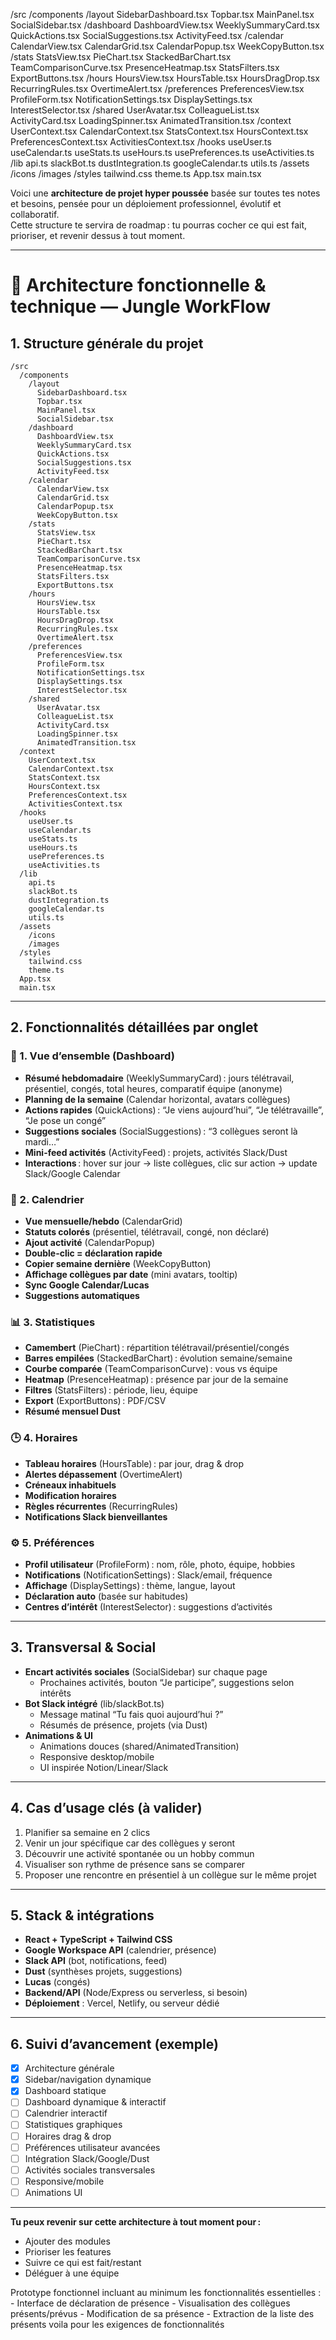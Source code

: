 /src
  /components
    /layout
      SidebarDashboard.tsx
      Topbar.tsx
      MainPanel.tsx
      SocialSidebar.tsx
    /dashboard
      DashboardView.tsx
      WeeklySummaryCard.tsx
      QuickActions.tsx
      SocialSuggestions.tsx
      ActivityFeed.tsx
    /calendar
      CalendarView.tsx
      CalendarGrid.tsx
      CalendarPopup.tsx
      WeekCopyButton.tsx
    /stats
      StatsView.tsx
      PieChart.tsx
      StackedBarChart.tsx
      TeamComparisonCurve.tsx
      PresenceHeatmap.tsx
      StatsFilters.tsx
      ExportButtons.tsx
    /hours
      HoursView.tsx
      HoursTable.tsx
      HoursDragDrop.tsx
      RecurringRules.tsx
      OvertimeAlert.tsx
    /preferences
      PreferencesView.tsx
      ProfileForm.tsx
      NotificationSettings.tsx
      DisplaySettings.tsx
      InterestSelector.tsx
    /shared
      UserAvatar.tsx
      ColleagueList.tsx
      ActivityCard.tsx
      LoadingSpinner.tsx
      AnimatedTransition.tsx
  /context
    UserContext.tsx
    CalendarContext.tsx
    StatsContext.tsx
    HoursContext.tsx
    PreferencesContext.tsx
    ActivitiesContext.tsx
  /hooks
    useUser.ts
    useCalendar.ts
    useStats.ts
    useHours.ts
    usePreferences.ts
    useActivities.ts
  /lib
    api.ts
    slackBot.ts
    dustIntegration.ts
    googleCalendar.ts
    utils.ts
  /assets
    /icons
    /images
  /styles
    tailwind.css
    theme.ts
  App.tsx
  main.tsx

  Voici une **architecture de projet hyper poussée** basée sur toutes tes notes et besoins, pensée pour un déploiement professionnel, évolutif et collaboratif.  
Cette structure te servira de roadmap : tu pourras cocher ce qui est fait, prioriser, et revenir dessus à tout moment.

---

# 🌴 Architecture fonctionnelle & technique — Jungle WorkFlow

## 1. Structure générale du projet

```
/src
  /components
    /layout
      SidebarDashboard.tsx
      Topbar.tsx
      MainPanel.tsx
      SocialSidebar.tsx
    /dashboard
      DashboardView.tsx
      WeeklySummaryCard.tsx
      QuickActions.tsx
      SocialSuggestions.tsx
      ActivityFeed.tsx
    /calendar
      CalendarView.tsx
      CalendarGrid.tsx
      CalendarPopup.tsx
      WeekCopyButton.tsx
    /stats
      StatsView.tsx
      PieChart.tsx
      StackedBarChart.tsx
      TeamComparisonCurve.tsx
      PresenceHeatmap.tsx
      StatsFilters.tsx
      ExportButtons.tsx
    /hours
      HoursView.tsx
      HoursTable.tsx
      HoursDragDrop.tsx
      RecurringRules.tsx
      OvertimeAlert.tsx
    /preferences
      PreferencesView.tsx
      ProfileForm.tsx
      NotificationSettings.tsx
      DisplaySettings.tsx
      InterestSelector.tsx
    /shared
      UserAvatar.tsx
      ColleagueList.tsx
      ActivityCard.tsx
      LoadingSpinner.tsx
      AnimatedTransition.tsx
  /context
    UserContext.tsx
    CalendarContext.tsx
    StatsContext.tsx
    HoursContext.tsx
    PreferencesContext.tsx
    ActivitiesContext.tsx
  /hooks
    useUser.ts
    useCalendar.ts
    useStats.ts
    useHours.ts
    usePreferences.ts
    useActivities.ts
  /lib
    api.ts
    slackBot.ts
    dustIntegration.ts
    googleCalendar.ts
    utils.ts
  /assets
    /icons
    /images
  /styles
    tailwind.css
    theme.ts
  App.tsx
  main.tsx
```

---

## 2. Fonctionnalités détaillées par onglet

### 🧩 1. Vue d’ensemble (Dashboard)
- **Résumé hebdomadaire** (WeeklySummaryCard) : jours télétravail, présentiel, congés, total heures, comparatif équipe (anonyme)
- **Planning de la semaine** (Calendar horizontal, avatars collègues)
- **Actions rapides** (QuickActions) : “Je viens aujourd’hui”, “Je télétravaille”, “Je pose un congé”
- **Suggestions sociales** (SocialSuggestions) : “3 collègues seront là mardi…”
- **Mini-feed activités** (ActivityFeed) : projets, activités Slack/Dust
- **Interactions** : hover sur jour → liste collègues, clic sur action → update Slack/Google Calendar

### 📅 2. Calendrier
- **Vue mensuelle/hebdo** (CalendarGrid)
- **Statuts colorés** (présentiel, télétravail, congé, non déclaré)
- **Ajout activité** (CalendarPopup)
- **Double-clic = déclaration rapide**
- **Copier semaine dernière** (WeekCopyButton)
- **Affichage collègues par date** (mini avatars, tooltip)
- **Sync Google Calendar/Lucas**
- **Suggestions automatiques**

### 📊 3. Statistiques
- **Camembert** (PieChart) : répartition télétravail/présentiel/congés
- **Barres empilées** (StackedBarChart) : évolution semaine/semaine
- **Courbe comparée** (TeamComparisonCurve) : vous vs équipe
- **Heatmap** (PresenceHeatmap) : présence par jour de la semaine
- **Filtres** (StatsFilters) : période, lieu, équipe
- **Export** (ExportButtons) : PDF/CSV
- **Résumé mensuel Dust**

### 🕒 4. Horaires
- **Tableau horaires** (HoursTable) : par jour, drag & drop
- **Alertes dépassement** (OvertimeAlert)
- **Créneaux inhabituels**
- **Modification horaires**
- **Règles récurrentes** (RecurringRules)
- **Notifications Slack bienveillantes**

### ⚙️ 5. Préférences
- **Profil utilisateur** (ProfileForm) : nom, rôle, photo, équipe, hobbies
- **Notifications** (NotificationSettings) : Slack/email, fréquence
- **Affichage** (DisplaySettings) : thème, langue, layout
- **Déclaration auto** (basée sur habitudes)
- **Centres d’intérêt** (InterestSelector) : suggestions d’activités

---

## 3. Transversal & Social

- **Encart activités sociales** (SocialSidebar) sur chaque page
  - Prochaines activités, bouton “Je participe”, suggestions selon intérêts
- **Bot Slack intégré** (lib/slackBot.ts)
  - Message matinal “Tu fais quoi aujourd’hui ?”
  - Résumés de présence, projets (via Dust)
- **Animations & UI**
  - Animations douces (shared/AnimatedTransition)
  - Responsive desktop/mobile
  - UI inspirée Notion/Linear/Slack

---

## 4. Cas d’usage clés (à valider)
1. Planifier sa semaine en 2 clics
2. Venir un jour spécifique car des collègues y seront
3. Découvrir une activité spontanée ou un hobby commun
4. Visualiser son rythme de présence sans se comparer
5. Proposer une rencontre en présentiel à un collègue sur le même projet

---

## 5. Stack & intégrations
- **React + TypeScript + Tailwind CSS**
- **Google Workspace API** (calendrier, présence)
- **Slack API** (bot, notifications, feed)
- **Dust** (synthèses projets, suggestions)
- **Lucas** (congés)
- **Backend/API** (Node/Express ou serverless, si besoin)
- **Déploiement** : Vercel, Netlify, ou serveur dédié

---

## 6. Suivi d’avancement (exemple)
- [x] Architecture générale
- [x] Sidebar/navigation dynamique
- [x] Dashboard statique
- [ ] Dashboard dynamique & interactif
- [ ] Calendrier interactif
- [ ] Statistiques graphiques
- [ ] Horaires drag & drop
- [ ] Préférences utilisateur avancées
- [ ] Intégration Slack/Google/Dust
- [ ] Activités sociales transversales
- [ ] Responsive/mobile
- [ ] Animations UI

---

**Tu peux revenir sur cette architecture à tout moment pour :**
- Ajouter des modules
- Prioriser les features
- Suivre ce qui est fait/restant
- Déléguer à une équipe

Prototype fonctionnel incluant au minimum les fonctionnalités essentielles :
    - Interface de déclaration de présence
    - Visualisation des collègues présents/prévus
    - Modification de sa présence
    - Extraction de la liste des présents voila pour les exigences de fonctionnalités 
